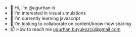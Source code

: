 - 👋 Hi, I’m @ugurhan-b
- 👀 I’m interested in visual simulations
- 🌱 I’m currently learning javascript
- 💞️ I’m looking to collaborate on content/know-how sharing
- 📫 How to reach me ugurhan.buyukozcu@gmail.com

<!---
ugurhan-b/ugurhan-b is a ✨ special ✨ repository because its `README.md` (this file) appears on your GitHub profile.
You can click the Preview link to take a look at your changes.
--->

